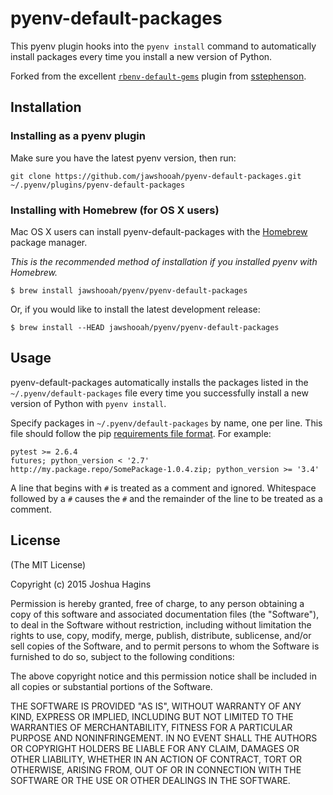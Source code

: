 # pyenv-default-packages

This pyenv plugin hooks into the `pyenv install` command to
automatically install packages every time you install a new version of
Python.

Forked from the excellent [`rbenv-default-gems`][1] plugin from [sstephenson][2].

## Installation

### Installing as a pyenv plugin

Make sure you have the latest pyenv version, then run:

    git clone https://github.com/jawshooah/pyenv-default-packages.git ~/.pyenv/plugins/pyenv-default-packages

### Installing with Homebrew (for OS X users)

Mac OS X users can install pyenv-default-packages with the
[Homebrew](http://brew.sh) package manager.

*This is the recommended method of installation if you installed pyenv
 with Homebrew.*

```
$ brew install jawshooah/pyenv/pyenv-default-packages
```

Or, if you would like to install the latest development release:

```
$ brew install --HEAD jawshooah/pyenv/pyenv-default-packages
```

## Usage

pyenv-default-packages automatically installs the packages listed in the
`~/.pyenv/default-packages` file every time you successfully install a new
version of Python with `pyenv install`.

Specify packages in `~/.pyenv/default-packages` by name, one per line. This
file should follow the pip [requirements file format][3]. For example:

    pytest >= 2.6.4
    futures; python_version < '2.7'
    http://my.package.repo/SomePackage-1.0.4.zip; python_version >= '3.4'

A line that begins with `#` is treated as a comment and ignored. Whitespace
followed by a `#` causes the `#` and the remainder of the line to be treated
as a comment.

## License

(The MIT License)

Copyright (c) 2015 Joshua Hagins

Permission is hereby granted, free of charge, to any person obtaining
a copy of this software and associated documentation files (the
"Software"), to deal in the Software without restriction, including
without limitation the rights to use, copy, modify, merge, publish,
distribute, sublicense, and/or sell copies of the Software, and to
permit persons to whom the Software is furnished to do so, subject to
the following conditions:

The above copyright notice and this permission notice shall be
included in all copies or substantial portions of the Software.

THE SOFTWARE IS PROVIDED "AS IS", WITHOUT WARRANTY OF ANY KIND,
EXPRESS OR IMPLIED, INCLUDING BUT NOT LIMITED TO THE WARRANTIES OF
MERCHANTABILITY, FITNESS FOR A PARTICULAR PURPOSE AND
NONINFRINGEMENT. IN NO EVENT SHALL THE AUTHORS OR COPYRIGHT HOLDERS BE
LIABLE FOR ANY CLAIM, DAMAGES OR OTHER LIABILITY, WHETHER IN AN ACTION
OF CONTRACT, TORT OR OTHERWISE, ARISING FROM, OUT OF OR IN CONNECTION
WITH THE SOFTWARE OR THE USE OR OTHER DEALINGS IN THE SOFTWARE.

[1]: https://github.com/sstephenson/rbenv-default-gems
[2]: https://github.com/sstephenson
[3]: https://pip.pypa.io/en/latest/reference/pip_install.html#requirements-file-format
